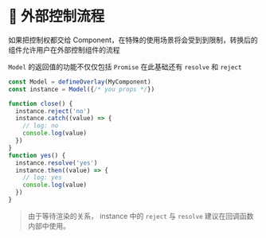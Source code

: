 # 🤏 外部控制流程

如果把控制权都交给 Component，在特殊的使用场景将会受到到限制，转换后的组件允许用户在外部控制组件的流程

`Model` 的返回值的功能不仅仅包括 `Promise` 在此基础还有 `resolve` 和 `reject`

```ts
const Model = defineOverlay(MyComponent)
const instance = Model({/* you props */})

function close() {
  instance.reject('no')
  instance.catch((value) => {
    // log: no
    console.log(value)
  })
}
function yes() {
  instance.resolve('yes')
  instance.then((value) => {
    // log: yes
    console.log(value)
  })
}
```

> 由于等待渲染的关系， instance 中的 `reject` 与 `resolve` 建议在回调函数内部中使用。